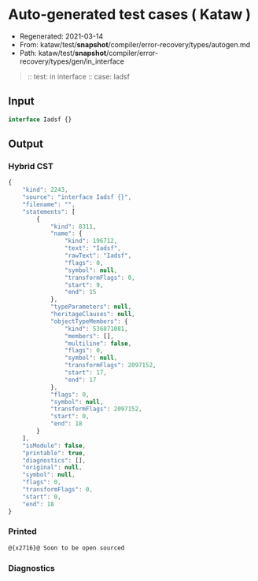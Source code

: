# Auto-generated test cases ( Kataw )
- Regenerated: 2021-03-14
- From: kataw/test/__snapshot__/compiler/error-recovery/types/autogen.md
- Path: kataw/test/__snapshot__/compiler/error-recovery/types/gen/in_interface
> :: test: in interface
> :: case: Iadsf
## Input

`````js
interface Iadsf {}
`````

## Output

### Hybrid CST

```javascript
{
    "kind": 2243,
    "source": "interface Iadsf {}",
    "filename": "",
    "statements": [
        {
            "kind": 8311,
            "name": {
                "kind": 196712,
                "text": "Iadsf",
                "rawText": "Iadsf",
                "flags": 0,
                "symbol": null,
                "transformFlags": 0,
                "start": 9,
                "end": 15
            },
            "typeParameters": null,
            "heritageClauses": null,
            "objectTypeMembers": {
                "kind": 536871081,
                "members": [],
                "multiline": false,
                "flags": 0,
                "symbol": null,
                "transformFlags": 2097152,
                "start": 17,
                "end": 17
            },
            "flags": 0,
            "symbol": null,
            "transformFlags": 2097152,
            "start": 0,
            "end": 18
        }
    ],
    "isModule": false,
    "printable": true,
    "diagnostics": [],
    "original": null,
    "symbol": null,
    "flags": 0,
    "transformFlags": 0,
    "start": 0,
    "end": 18
}
```

### Printed

```javascript
@{x2716}@ Soon to be open sourced
```

### Diagnostics

```javascript

```

